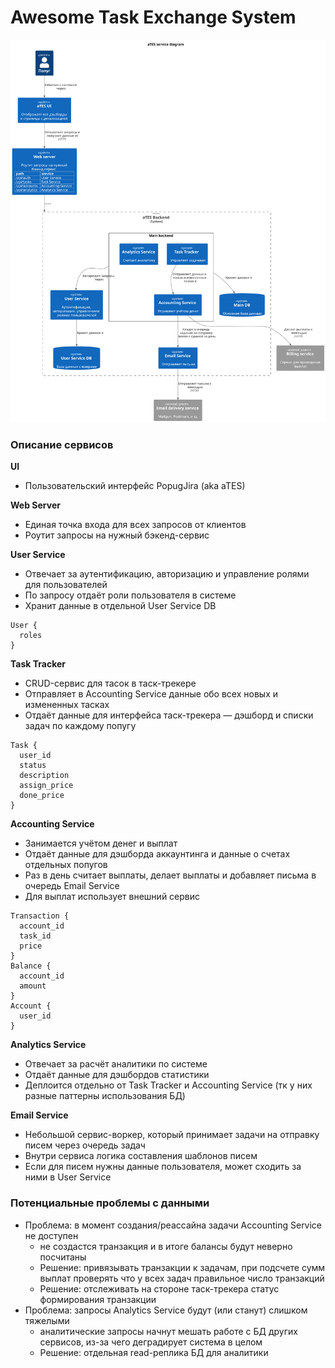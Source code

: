 # Awesome Task Exchange System 

![](./ates-system.svg)

### Описание сервисов

**UI**

- Пользовательский интерфейс PopugJira (aka aTES)

**Web Server**

- Единая точка входа для всех запросов от клиентов
- Роутит запросы на нужный бэкенд-сервис

**User Service**

- Отвечает за аутентификацию, авторизацию и управление ролями для пользователей
- По запросу отдаёт роли пользователя в системе
- Хранит данные в отдельной User Service DB

```
User {
  roles
}
```

**Task Tracker**

- CRUD-сервис для тасок в таск-трекере
- Отправляет в Accounting Service данные обо всех новых и измененных тасках
- Отдаёт данные для интерфейса таск-трекера — дэшборд и списки задач по каждому попугу

```
Task {
  user_id
  status
  description
  assign_price
  done_price
}
```

**Accounting Service**

- Занимается учётом денег и выплат
- Отдаёт данные для дэшборда аккаунтинга и данные о счетах отдельных попугов
- Раз в день считает выплаты, делает выплаты и добавляет письма в очередь Email Service
- Для выплат использует внешний сервис

```
Transaction {
  account_id
  task_id
  price
}
Balance {
  account_id
  amount
}
Account {
  user_id
}
```

**Analytics Service**

- Отвечает за расчёт аналитики по системе
- Отдаёт данные для дэшбордов статистики
- Деплоится отдельно от Task Tracker и Accounting Service (тк у них разные паттерны использования БД)

**Email Service**

- Небольшой сервис-воркер, который принимает задачи на отправку писем через очередь задач
- Внутри сервиса логика составления шаблонов писем
- Если для писем нужны данные пользователя, может сходить за ними в User Service


### Потенциальные проблемы с данными

- Проблема: в момент создания/реассайна задачи Accounting Service не доступен
  - не создастся транзакция и в итоге балансы будут неверно посчитаны
  - Решение: привязывать транзакции к задачам, при подсчете сумм выплат проверять что у всех задач правильное число транзакций
  - Решение: отслеживать на стороне таск-трекера статус формирования транзакции
- Проблема: запросы Analytics Service будут (или станут) слишком тяжелыми 
  - аналитические запросы начнут мешать работе с БД других сервисов, из-за чего деградирует система в целом
  - Решение: отдельная read-реплика БД для аналитики